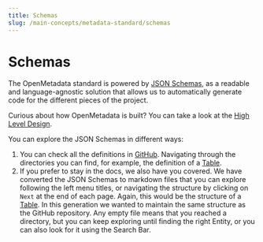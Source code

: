 ```yaml
---
title: Schemas
slug: /main-concepts/metadata-standard/schemas
---
```


# Schemas

The OpenMetadata standard is powered by [JSON Schemas](https://json-schema.org/), as a readable and language-agnostic
solution that allows us to automatically generate code for the different pieces of the project.

<Note>

Curious about how OpenMetadata is built? You can take a look at the [High Level Design](/main-concepts/high-level-design).

</Note>

You can explore the JSON Schemas in different ways:
1. You can check all the definitions in [GitHub](https://github.com/open-metadata/OpenMetadata/tree/main/catalog-rest-service/src/main/resources/json/schema).
    Navigating through the directories you can find, for example, the definition of a [Table](https://github.com/open-metadata/OpenMetadata/blob/main/catalog-rest-service/src/main/resources/json/schema/entity/data/table.json).
2. If you prefer to stay in the docs, we also have you covered. We have converted the JSON Schemas to markdown files
    that you can explore following the left menu titles, or navigating the structure by clicking on `Next` at the
    end of each page. Again, this would be the structure of a [Table](/main-concepts/metadata-standard/schemas/entity/data/table).
    In this generation we wanted to maintain the same structure as the GitHub repository. Any empty file means that you reached
    a directory, but you can keep exploring until finding the right Entity, or you can also look for it using the Search Bar.
